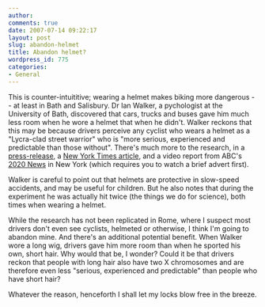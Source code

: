 ```yaml
---
author:
comments: true
date: 2007-07-14 09:22:17
layout: post
slug: abandon-helmet
title: Abandon helmet?
wordpress_id: 775
categories:
- General
---
```


This is counter-intuititive; wearing a helmet makes biking more dangerous -- at least in Bath and Salisbury. Dr Ian Walker, a pychologist at the University of Bath, discovered that cars, trucks and buses gave him much less room when he wore a helmet that when he didn't. Walker reckons that this may be because drivers perceive any cyclist who wears a helmet as a "Lycra-clad street warrior" who is "more serious, experienced and predictable than those without". There's much more to the research, in a [press-release](http://www.bath.ac.uk/news/articles/archive/overtaking110906.html), a [New York Times article](http://www.nytimes.com/2006/12/10/magazine/10bike.html?ex=1323406800&en=6cfbd84196d71abc&ei=5090&partner=rssuserland), and a video report from ABC's [2020 News](http://abcnews.go.com/Video/playerIndex?id=2893367) in New York (which requires you to watch a brief advert first).

Walker is careful to point out that helmets are protective in slow-speed accidents, and may be useful for children. But he also notes that during the experiment he was actually hit twice (the things we do for science), both times when wearing a helmet.

While the research has not been replicated in Rome, where I suspect most drivers don't even see cyclists, helmeted or otherwise, I think I'm going to abandon mine. And there's an additional potential benefit. When Walker wore a long wig, drivers gave him more room than when he sported his own, short hair. Why would that be, I wonder? Could it be that drivers reckon that people with long hair also have two X chromosomes and are therefore even less "serious, experienced and predictable" than people who have short hair?

Whatever the reason, henceforth I shall let my locks blow free in the breeze.

